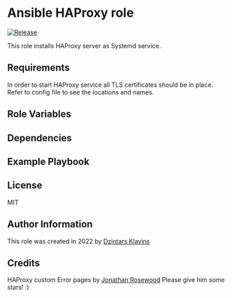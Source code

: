 # Ansible HAProxy role

[![Release][image-release]][link-release]

This role installs HAProxy server as Systemd service.

## Requirements

In order to start HAProxy service all TLS certificates should be in place.
Refer to config file to see the locations and names.

## Role Variables

## Dependencies

## Example Playbook

## License

MIT

## Author Information

This role was created in 2022 by [Dzintars Klavins](https://dzintars.github.io)

## Credits

HAProxy custom Error pages by [Jonathan Rosewood](https://github.com/Jonathan-Rosewood/haproxy-custom-errors)
Please give him some stars! :)

[image-release]: https://img.shields.io/github/tag/dzintars/ansible-role-haproxy.svg
[link-release]: https://github.com/dzintars/ansible-role-haproxy/releases
